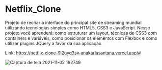 # Netflix_Clone

Projeto de recriar a interface do principal site de streaming mundial utilizando tecnologias simples como HTML5, CSS3 e JavaScript. Nesse projeto você aprenderá: como estruturar um layout, técnicas de CSS3 com containers e variáveis, como posicionar os elementos com Flexbox e como utilizar plugins JQuery a favor da sua aplicação.

Link: https://netflix-clone-9l2uyq3sv-anakarlasantana.vercel.app/#

![Captura de tela 2021-11-02 182749](https://user-images.githubusercontent.com/82245801/139956412-05f4e2ee-8c33-4164-bd7b-5ff192b554cb.png)
